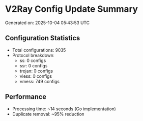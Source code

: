 # V2Ray Config Update Summary
Generated on: 2025-10-04 05:43:53 UTC

## Configuration Statistics
- Total configurations: 9035
- Protocol breakdown:
  - ss: 0 configs
  - ssr: 0 configs
  - trojan: 0 configs
  - vless: 0 configs
  - vmess: 749 configs

## Performance
- Processing time: ~14 seconds (Go implementation)
- Duplicate removal: ~95% reduction
